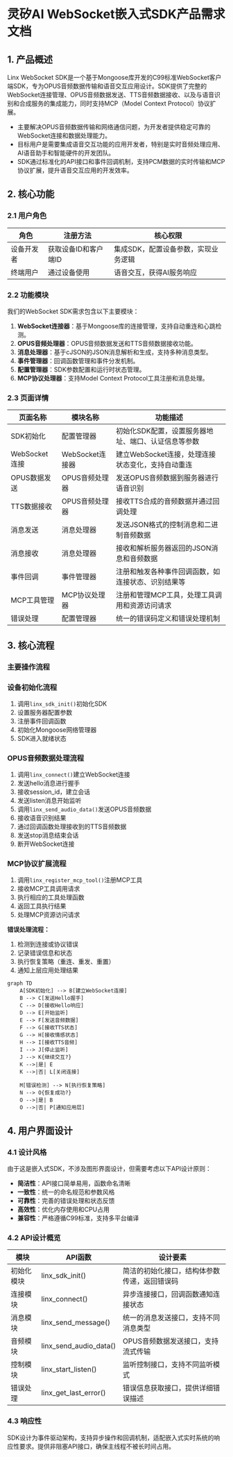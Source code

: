 # 灵矽AI WebSocket嵌入式SDK产品需求文档

## 1. 产品概述

Linx WebSocket SDK是一个基于Mongoose库开发的C99标准WebSocket客户端SDK，专为OPUS音频数据传输和语音交互应用设计。SDK提供了完整的WebSocket连接管理、OPUS音频数据发送、TTS音频数据接收、以及与语音识别和合成服务的集成能力，同时支持MCP（Model Context Protocol）协议扩展。

- 主要解决OPUS音频数据传输和网络通信问题，为开发者提供稳定可靠的WebSocket连接和数据处理能力。
- 目标用户是需要集成语音交互功能的应用开发者，特别是实时音频处理应用、AI语音助手和智能硬件的开发团队。
- SDK通过标准化的API接口和事件回调机制，支持PCM数据的实时传输和MCP协议扩展，提升语音交互应用的开发效率。

## 2. 核心功能

### 2.1 用户角色

| 角色 | 注册方法 | 核心权限 |
|------|----------|----------|
| 设备开发者 | 获取设备ID和客户端ID | 集成SDK，配置设备参数，实现业务逻辑 |
| 终端用户 | 通过设备使用 | 语音交互，获得AI服务响应 |

### 2.2 功能模块

我们的WebSocket SDK需求包含以下主要模块：

1. **WebSocket连接器**：基于Mongoose库的连接管理，支持自动重连和心跳检测。
2. **OPUS音频处理器**：OPUS音频数据发送和TTS音频数据接收功能。
3. **消息处理器**：基于cJSON的JSON消息解析和生成，支持多种消息类型。
4. **事件管理器**：回调函数管理和事件分发机制。
5. **配置管理器**：SDK参数配置和运行时状态管理。
6. **MCP协议处理器**：支持Model Context Protocol工具注册和消息处理。

### 2.3 页面详情

| 页面名称 | 模块名称 | 功能描述 |
|----------|----------|----------|
| SDK初始化 | 配置管理器 | 初始化SDK配置，设置服务器地址、端口、认证信息等参数 |
| WebSocket连接 | WebSocket连接器 | 建立WebSocket连接，处理连接状态变化，支持自动重连 |
| OPUS数据发送 | OPUS音频处理器 | 发送OPUS音频数据到服务器进行语音识别 |
| TTS数据接收 | OPUS音频处理器 | 接收TTS合成的音频数据并通过回调处理 |
| 消息发送 | 消息处理器 | 发送JSON格式的控制消息和二进制音频数据 |
| 消息接收 | 消息处理器 | 接收和解析服务器返回的JSON消息和音频数据 |
| 事件回调 | 事件管理器 | 注册和触发各种事件回调函数，如连接状态、识别结果等 |
| MCP工具管理 | MCP协议处理器 | 注册和管理MCP工具，处理工具调用和资源访问请求 |
| 错误处理 | 配置管理器 | 统一的错误码定义和错误处理机制 |

## 3. 核心流程

### 主要操作流程

### 设备初始化流程
1. 调用`linx_sdk_init()`初始化SDK
2. 设置服务器配置参数
3. 注册事件回调函数
4. 初始化Mongoose网络管理器
5. SDK进入就绪状态

### OPUS音频数据处理流程
1. 调用`linx_connect()`建立WebSocket连接
2. 发送hello消息进行握手
3. 接收session_id，建立会话
4. 发送listen消息开始监听
5. 调用`linx_send_audio_data()`发送OPUS音频数据
6. 接收语音识别结果
7. 通过回调函数处理接收到的TTS音频数据
8. 发送stop消息结束会话
9. 断开WebSocket连接

### MCP协议扩展流程
1. 调用`linx_register_mcp_tool()`注册MCP工具
2. 接收MCP工具调用请求
3. 执行相应的工具处理函数
4. 返回工具执行结果
5. 处理MCP资源访问请求

**错误处理流程：**
1. 检测到连接或协议错误
2. 记录错误信息和状态
3. 执行恢复策略（重连、重发、重置）
4. 通知上层应用处理结果

```mermaid
graph TD
    A[SDK初始化] --> B[建立WebSocket连接]
    B --> C[发送Hello握手]
    C --> D[接收Hello响应]
    D --> E[开始监听]
    E --> F[发送音频数据]
    F --> G[接收TTS状态]
    G --> H[接收情感状态]
    H --> I[接收TTS音频]
    I --> J[停止监听]
    J --> K{继续交互?}
    K -->|是| E
    K -->|否| L[关闭连接]
    
    M[错误检测] --> N[执行恢复策略]
    N --> O{恢复成功?}
    O -->|是| B
    O -->|否| P[通知应用层]
```

## 4. 用户界面设计

### 4.1 设计风格

由于这是嵌入式SDK，不涉及图形界面设计，但需要考虑以下API设计原则：

- **简洁性**：API接口简单易用，函数命名清晰
- **一致性**：统一的命名规范和参数风格
- **可靠性**：完善的错误处理和状态反馈
- **高效性**：优化内存使用和CPU占用
- **兼容性**：严格遵循C99标准，支持多平台编译

### 4.2 API设计概览

| 模块 | API函数 | 设计要素 |
|------|---------|----------|
| 初始化模块 | linx_sdk_init() | 简洁的初始化接口，结构体参数传递，返回错误码 |
| 连接模块 | linx_connect() | 异步连接接口，回调函数通知连接状态 |
| 消息模块 | linx_send_message() | 统一的消息发送接口，支持不同消息类型 |
| 音频模块 | linx_send_audio_data() | OPUS音频数据发送接口，支持流式传输 |
| 控制模块 | linx_start_listen() | 监听控制接口，支持不同监听模式 |
| 错误处理 | linx_get_last_error() | 错误信息获取接口，提供详细错误描述 |

### 4.3 响应性

 SDK设计为事件驱动架构，支持异步操作和回调机制，适配嵌入式实时系统的响应性要求。提供非阻塞API接口，确保主线程不被长时间占用。